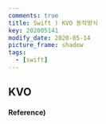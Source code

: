 ```yaml
---
comments: true
title: Swift ) KVO 동작방식
key: 202005141
modify_date: 2020-05-14
picture_frame: shadow
tags:
  - [swift]
---
```


## KVO

#### Reference)
